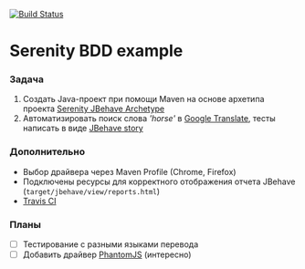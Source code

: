 [![Build Status](https://travis-ci.org/aydarik/serenity-bdd.svg?branch=master)](https://travis-ci.org/aydarik/serenity-bdd)

# Serenity BDD example

### Задача

1. Создать Java-проект при помощи Maven на основе архетипа проекта [Serenity JBehave Archetype](https://mvnrepository.com/artifact/net.serenity-bdd/serenity-jbehave-archetype)
2. Автоматизировать поиск слова *'horse'* в [Google Translate](https://translate.google.ru/), тесты написать в виде [JBehave story](http://jbehave.org/reference/stable/developing-stories.html) 

### Дополнительно

- Выбор драйвера через Maven Profile (Chrome, Firefox)
- Подключены ресурсы для корректного отображения отчета JBehave (`target/jbehave/view/reports.html`)
- [Travis  CI](https://travis-ci.org/aydarik/serenity-bdd)

### Планы
- [ ] Тестирование с разными языками перевода
- [ ] Добавить драйвер [PhantomJS](http://phantomjs.org/) (интересно)